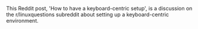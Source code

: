 This Reddit post, 'How to have a keyboard-centric setup', is a discussion on the r/linuxquestions subreddit about setting up a keyboard-centric environment.